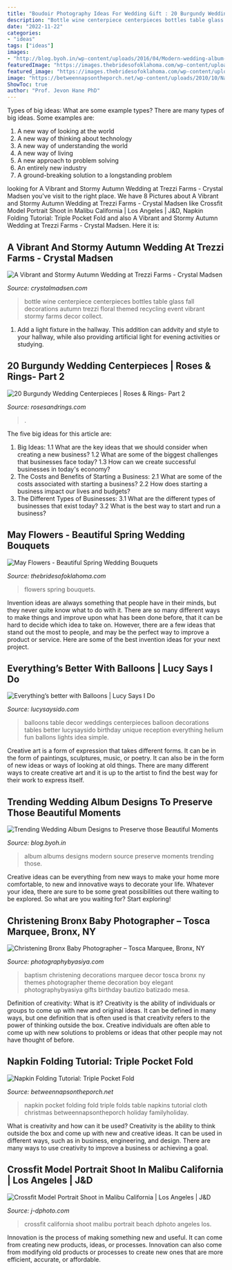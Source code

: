 ```yaml
---
title: "Boudoir Photography Ideas For Wedding Gift : 20 Burgundy Wedding Centerpieces"
description: "Bottle wine centerpiece centerpieces bottles table glass fall decorations autumn trezzi floral themed recycling event vibrant stormy farms decor collect"
date: "2022-11-22"
categories:
- "ideas"
tags: ["ideas"]
images:
- "http://blog.byoh.in/wp-content/uploads/2016/04/Modern-wedding-album-ideas8.jpg"
featuredImage: "https://images.thebridesofoklahoma.com/wp-content/uploads/blog/18342/IMG_5478-1.jpg"
featured_image: "https://images.thebridesofoklahoma.com/wp-content/uploads/blog/18342/IMG_5478-1.jpg"
image: "https://betweennapsontheporch.net/wp-content/uploads/2010/10/Nap+044+2.jpg"
ShowToc: true
author: "Prof. Jevon Hane PhD"
---
```



Types of big ideas: What are some example types?
There are many types of big ideas. Some examples are:
1. A new way of looking at the world 
2. A new way of thinking about technology 
3. A new way of understanding the world 
4. A new way of living 
5. A new approach to problem solving 
6. An entirely new industry 
7. A ground-breaking solution to a longstanding problem 

	

		
looking for A Vibrant and Stormy Autumn Wedding at Trezzi Farms - Crystal Madsen you've visit to the right place. We have 8 Pictures about A Vibrant and Stormy Autumn Wedding at Trezzi Farms - Crystal Madsen like Crossfit Model Portrait Shoot in Malibu California | Los Angeles | J&amp;D, Napkin Folding Tutorial: Triple Pocket Fold and also A Vibrant and Stormy Autumn Wedding at Trezzi Farms - Crystal Madsen. Here it is:
		
    
## A Vibrant And Stormy Autumn Wedding At Trezzi Farms - Crystal Madsen

<img loading=lazy src="http://www.crystalmadsen.com/wp-content/uploads/2013/01/Trezzi-Fall-Wedding_002-682x1024.jpg" onerror="this.onerror=null;this.src='https://tse4.mm.bing.net/th?id=OIP.zvK0Ftnz--xvgo66CFzKiAHaLH&amp;pid=15.1';" alt="A Vibrant and Stormy Autumn Wedding at Trezzi Farms - Crystal Madsen">

_Source: crystalmadsen.com_

>bottle wine centerpiece centerpieces bottles table glass fall decorations autumn trezzi floral themed recycling event vibrant stormy farms decor collect. 

	

1. Add a light fixture in the hallway. This addition can addvity and style to your hallway, while also providing artificial light for evening activities or studying.

    
## 20 Burgundy Wedding Centerpieces | Roses &amp; Rings- Part 2

<img loading=lazy src="http://www.rosesandrings.com/wp-content/uploads/2018/06/burgundy-floating-candles-wedding-centerpiece.jpg" onerror="this.onerror=null;this.src='https://tse2.mm.bing.net/th?id=OIP.4KTWUZzAKcO8uJRu-zJJ_wHaKH&amp;pid=15.1';" alt="20 Burgundy Wedding Centerpieces | Roses &amp; Rings- Part 2">

_Source: rosesandrings.com_

>. 

	

The five big ideas for this article are:
1. Big Ideas: 
1.1 What are the key ideas that we should consider when creating a new business? 
1.2 What are some of the biggest challenges that businesses face today? 
1.3 How can we create successful businesses in today's economy? 
2. The Costs and Benefits of Starting a Business: 
2.1 What are some of the costs associated with starting a business? 
2.2 How does starting a business impact our lives and budgets? 
3. The Different Types of Businesses: 
3.1 What are the different types of businesses that exist today? 
3.2 What is the best way to start and run a business?

    
## May Flowers - Beautiful Spring Wedding Bouquets

<img loading=lazy src="https://images.thebridesofoklahoma.com/wp-content/uploads/blog/18342/IMG_5478-1.jpg" onerror="this.onerror=null;this.src='https://tse4.mm.bing.net/th?id=OIP.RjNMHrMosAmuuR0DcfICzAHaLH&amp;pid=15.1';" alt="May Flowers - Beautiful Spring Wedding Bouquets">

_Source: thebridesofoklahoma.com_

>flowers spring bouquets. 

	

Invention ideas are always something that people have in their minds, but they never quite know what to do with it. There are so many different ways to make things and improve upon what has been done before, that it can be hard to decide which idea to take on. However, there are a few ideas that stand out the most to people, and may be the perfect way to improve a product or service. Here are some of the best invention ideas for your next project.

    
## Everything’s Better With Balloons | Lucy Says I Do

<img loading=lazy src="http://lucysaysido.com/wp-content/uploads/2014/11/weddings-with-balloons-ideas-table-decor-balloons-lucysaysido.jpg" onerror="this.onerror=null;this.src='https://tse4.mm.bing.net/th?id=OIP.8AK3p7c8q2KX-DyhpFvnDgHaLH&amp;pid=15.1';" alt="Everything’s better with Balloons | Lucy Says I Do">

_Source: lucysaysido.com_

>balloons table decor weddings centerpieces balloon decorations tables better lucysaysido birthday unique reception everything helium fun ballons lights idea simple. 

	

Creative art is a form of expression that takes different forms. It can be in the form of paintings, sculptures, music, or poetry. It can also be in the form of new ideas or ways of looking at old things. There are many different ways to create creative art and it is up to the artist to find the best way for their work to express itself.

    
## Trending Wedding Album Designs To Preserve Those Beautiful Moments

<img loading=lazy src="http://blog.byoh.in/wp-content/uploads/2016/04/Modern-wedding-album-ideas8.jpg" onerror="this.onerror=null;this.src='https://tse3.mm.bing.net/th?id=OIP.PjAzR5iMpLj1EkqMKmJI4QHaE8&amp;pid=15.1';" alt="Trending Wedding Album Designs to Preserve those Beautiful Moments">

_Source: blog.byoh.in_

>album albums designs modern source preserve moments trending those. 

	

Creative ideas can be everything from new ways to make your home more comfortable, to new and innovative ways to decorate your life. Whatever your idea, there are sure to be some great possibilities out there waiting to be explored. So what are you waiting for? Start exploring!

    
## Christening Bronx Baby Photographer – Tosca Marquee, Bronx, NY

<img loading=lazy src="http://photographybyasiya.com/blog/wp-content/uploads/2012/03/Christening-Decor-002.jpg" onerror="this.onerror=null;this.src='https://tse3.mm.bing.net/th?id=OIP.6Hojp-dL6Y4O31S6an-pSgHaHa&amp;pid=15.1';" alt="Christening Bronx Baby Photographer – Tosca Marquee, Bronx, NY">

_Source: photographybyasiya.com_

>baptism christening decorations marquee decor tosca bronx ny themes photographer theme decoration boy elegant photographybyasiya gifts birthday bautizo batizado mesa. 

	

Definition of creativity: What is it?
Creativity is the ability of individuals or groups to come up with new and original ideas. It can be defined in many ways, but one definition that is often used is that creativity refers to the power of thinking outside the box. Creative individuals are often able to come up with new solutions to problems or ideas that other people may not have thought of before.

    
## Napkin Folding Tutorial: Triple Pocket Fold

<img loading=lazy src="https://betweennapsontheporch.net/wp-content/uploads/2010/10/Nap+044+2.jpg" onerror="this.onerror=null;this.src='https://tse2.mm.bing.net/th?id=OIP.yI139Yg40u-jl6Vg-MzfaQHaLU&amp;pid=15.1';" alt="Napkin Folding Tutorial: Triple Pocket Fold">

_Source: betweennapsontheporch.net_

>napkin pocket folding fold triple folds table napkins tutorial cloth christmas betweennapsontheporch holiday familyholiday. 

	

What is creativity and how can it be used?
Creativity is the ability to think outside the box and come up with new and creative ideas. It can be used in different ways, such as in business, engineering, and design. There are many ways to use creativity to improve a business or achieving a goal.

    
## Crossfit Model Portrait Shoot In Malibu California | Los Angeles | J&amp;D

<img loading=lazy src="http://www.j-dphoto.com/images/uploaded/LA_01056.jpg" onerror="this.onerror=null;this.src='https://tse1.mm.bing.net/th?id=OIP.P_Lzyjrd8mnt4g9jWX58KwHaLH&amp;pid=15.1';" alt="Crossfit Model Portrait Shoot in Malibu California | Los Angeles | J&amp;D">

_Source: j-dphoto.com_

>crossfit california shoot malibu portrait beach dphoto angeles los. 

	

Innovation is the process of making something new and useful. It can come from creating new products, ideas, or processes. Innovation can also come from modifying old products or processes to create new ones that are more efficient, accurate, or affordable.

